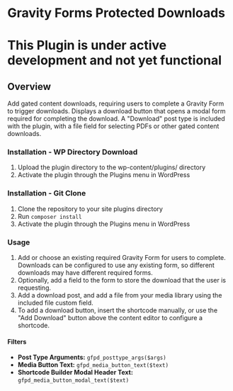 # Gravity Forms Protected Downloads

# This Plugin is under active development and not yet functional

## Overview

Add gated content downloads, requiring users to complete a Gravity Form to trigger downloads. Displays a download button that opens a modal form required for completing the download. A "Download" post type is included with the plugin, with a file field for selecting PDFs or other gated content downloads.


### Installation - WP Directory Download
1. Upload the plugin directory to the wp-content/plugins/ directory
2. Activate the plugin through the Plugins menu in WordPress

### Installation - Git Clone
1. Clone the repository to your site plugins directory
2. Run `composer install`
3. Activate the plugin through the Plugins menu in WordPress


### Usage
1. Add or choose an existing required Gravity Form for users to complete. Downloads can be configured to use any existing form, so different downloads may have different required forms.
2. Optionally, add a field to the form to store the download that the user is requesting.
3. Add a download post, and add a file from your media library using the included file custom field.
4. To add a download button, insert the shortcode manually, or use the "Add Download" button above the content editor to configure a shortcode.


#### Filters

- **Post Type Arguments:** `gfpd_posttype_args($args)`
- **Media Button Text:** `gfpd_media_button_text($text)`
- **Shortcode Builder Modal Header Text:** `gfpd_media_button_modal_text($text)`